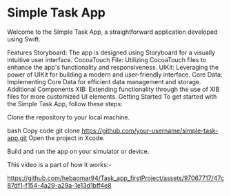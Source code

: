 # Simple Task App
Welcome to the Simple Task App, a straightforward application developed using Swift.

Features
Storyboard: The app is designed using Storyboard for a visually intuitive user interface.
CocoaTouch File: Utilizing CocoaTouch files to enhance the app's functionality and responsiveness.
UIKit: Leveraging the power of UIKit for building a modern and user-friendly interface.
Core Data: Implementing Core Data for efficient data management and storage.
Additional Components
XIB: Extending functionality through the use of XIB files for more customized UI elements.
Getting Started
To get started with the Simple Task App, follow these steps:

Clone the repository to your local machine.

bash
Copy code
git clone https://github.com/your-username/simple-task-app.git
Open the project in Xcode.

Build and run the app on your simulator or device.

This video is a part of how it works:-

https://github.com/hebaomar94/Task_app_firstProject/assets/97067717/47c87df1-f154-4a29-a29a-1e13d1bff4e8

